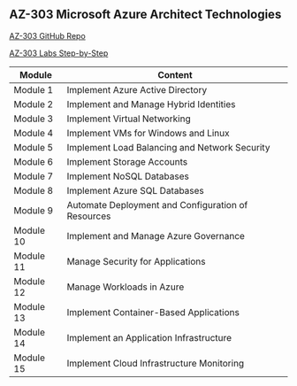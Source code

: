 ## AZ-303 Microsoft Azure Architect Technologies

[AZ-303 GitHub Repo](https://github.com/MicrosoftLearning/AZ-303-Microsoft-Azure-Architect-Technologies)

[AZ-303 Labs Step-by-Step](https://microsoftlearning.github.io/AZ-303-Microsoft-Azure-Architect-Technologies/)

| Module    | Content                                            |
| --------- | -------------------------------------------------- |
| Module 1  | Implement Azure Active Directory                   |
| Module 2  | Implement and Manage Hybrid Identities             |
| Module 3  | Implement Virtual Networking                       |
| Module 4  | Implement VMs for Windows and Linux                |
| Module 5  | Implement Load Balancing and Network Security      |
| Module 6  | Implement Storage Accounts                         |
| Module 7  | Implement NoSQL Databases                          |
| Module 8  | Implement Azure SQL Databases                      |
| Module 9  | Automate Deployment and Configuration of Resources |
| Module 10 | Implement and Manage Azure Governance              |
| Module 11 | Manage Security for Applications                   |
| Module 12 | Manage Workloads in Azure                          |
| Module 13 | Implement Container-Based Applications             |
| Module 14 | Implement an Application Infrastructure            |
| Module 15 | Implement Cloud Infrastructure Monitoring          |
